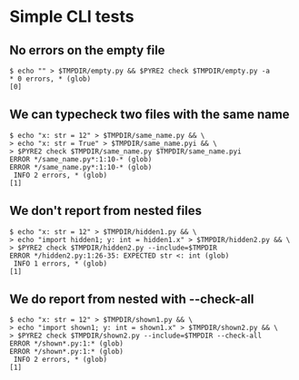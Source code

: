 # Simple CLI tests

## No errors on the empty file

```scrut
$ echo "" > $TMPDIR/empty.py && $PYRE2 check $TMPDIR/empty.py -a
* 0 errors, * (glob)
[0]
```

## We can typecheck two files with the same name

```scrut
$ echo "x: str = 12" > $TMPDIR/same_name.py && \
> echo "x: str = True" > $TMPDIR/same_name.pyi && \
> $PYRE2 check $TMPDIR/same_name.py $TMPDIR/same_name.pyi
ERROR */same_name.py*:1:10-* (glob)
ERROR */same_name.py*:1:10-* (glob)
 INFO 2 errors, * (glob)
[1]
```

## We don't report from nested files

```scrut
$ echo "x: str = 12" > $TMPDIR/hidden1.py && \
> echo "import hidden1; y: int = hidden1.x" > $TMPDIR/hidden2.py && \
> $PYRE2 check $TMPDIR/hidden2.py --include=$TMPDIR
ERROR */hidden2.py:1:26-35: EXPECTED str <: int (glob)
 INFO 1 errors, * (glob)
[1]
```

## We do report from nested with --check-all

```scrut
$ echo "x: str = 12" > $TMPDIR/shown1.py && \
> echo "import shown1; y: int = shown1.x" > $TMPDIR/shown2.py && \
> $PYRE2 check $TMPDIR/shown2.py --include=$TMPDIR --check-all
ERROR */shown*.py:1:* (glob)
ERROR */shown*.py:1:* (glob)
 INFO 2 errors, * (glob)
[1]
```
